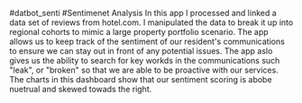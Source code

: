 #datbot_senti
#Sentimenet Analysis
 In this app I processed and linked a data set of reviews from hotel.com. I manipulated the data to break it up into regional cohorts to mimic a large property portfolio scenario. 
 The app allows us to keep track of the sentiment of our resident's communications to ensure we can stay out in front of any potential issues. The app aslo gives us the ability to search for key workds in the communications such "leak", or "broken" so that we are able to be proactive with our services.
 The charts in this dashboard show that our sentiment scoring is abobe nuetrual and skewed towads the right.

